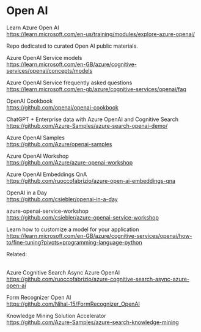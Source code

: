 # Open AI

Learn Azure Open AI <BR>
https://learn.microsoft.com/en-us/training/modules/explore-azure-openai/ <BR>

Repo dedicated to curated Open AI public materials.<BR>

Azure OpenAI Service models<BR>
https://learn.microsoft.com/en-GB/azure/cognitive-services/openai/concepts/models<BR>

Azure OpenAI Service frequently asked questions<BR>
https://learn.microsoft.com/en-gb/azure/cognitive-services/openai/faq<BR>

OpenAI Cookbook <BR>
https://github.com/openai/openai-cookbook <BR>

ChatGPT + Enterprise data with Azure OpenAI and Cognitive Search <BR>
https://github.com/Azure-Samples/azure-search-openai-demo/ 

Azure OpenAI Samples <BR>
https://github.com/Azure/openai-samples
  
Azure OpenAI Workshop <BR>
https://github.com/Azure/azure-openai-workshop <BR>

Azure OpenAI Embeddings QnA <BR>
https://github.com/ruoccofabrizio/azure-open-ai-embeddings-qna <BR>

OpenAI in a Day <BR>
https://github.com/csiebler/openai-in-a-day <BR>

azure-openai-service-workshop <BR>
https://github.com/csiebler/azure-openai-service-workshop <BR>
  
Learn how to customize a model for your application <BR>
https://learn.microsoft.com/en-GB/azure/cognitive-services/openai/how-to/fine-tuning?pivots=programming-language-python <BR>  

Related:<BR><BR>

Azure Cognitive Search Async Azure OpenAI<BR>
https://github.com/ruoccofabrizio/azure-cognitive-search-async-azure-open-ai<BR>

Form Recognizer Open AI  <BR>
https://github.com/Nihal-15/FormRecognizer_OpenAI  <BR>

Knowledge Mining Solution Accelerator<BR> 
https://github.com/Azure-Samples/azure-search-knowledge-mining<BR>

